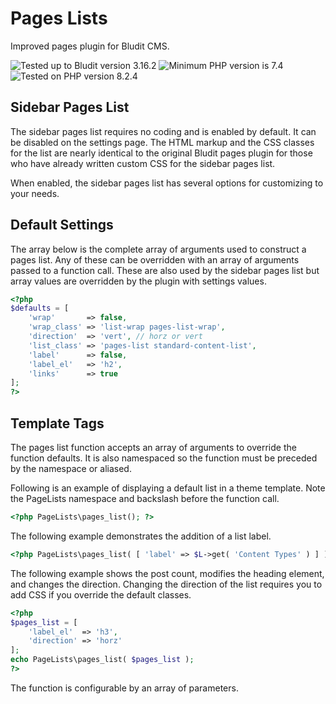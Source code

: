 # Pages Lists

Improved pages plugin for Bludit CMS.

![Tested up to Bludit version 3.16.2](https://img.shields.io/badge/Bludit-3.16.2-e6522c.svg?style=flat-square "Tested up to Bludit version 3.16.2")
![Minimum PHP version is 7.4](https://img.shields.io/badge/PHP_Min-7.4-8892bf.svg?style=flat-square "Minimum PHP version is 7.4")
![Tested on PHP version 8.2.4](https://img.shields.io/badge/PHP_Test-8.2.4-8892bf.svg?style=flat-square "Tested on PHP version 8.2.4")

## Sidebar Pages List

The sidebar pages list requires no coding and is enabled by default. It can be disabled on the settings page. The HTML markup and the CSS classes for the list are nearly identical to the original Bludit pages plugin for those who have already written custom CSS for the sidebar pages list.

When enabled, the sidebar pages list has several options for customizing to your needs.

## Default Settings

The array below is the complete array of arguments used to construct a pages list. Any of these can be overridden with an array of arguments passed to a function call. These are also used by the sidebar pages list but array values are overridden by the plugin with settings values.

``` php
<?php
$defaults = [
	'wrap'       => false,
	'wrap_class' => 'list-wrap pages-list-wrap',
	'direction'  => 'vert', // horz or vert
	'list_class' => 'pages-list standard-content-list',
	'label'      => false,
	'label_el'   => 'h2',
	'links'      => true
];
?>
```

## Template Tags

The pages list function accepts an array of arguments to override the function defaults. It is also namespaced so the function must be preceded by the namespace or aliased.

Following is an example of displaying a default list in a theme template.
Note the PageLists namespace and backslash before the function call.

``` php
<?php PageLists\pages_list(); ?>
```

The following example demonstrates the addition of a list label.

``` php
<?php PageLists\pages_list( [ 'label' => $L->get( 'Content Types' ) ] ); ?>
```

The following example shows the post count, modifies the heading element, and changes the direction. Changing the direction of the list requires you to add CSS if you override the default classes.

``` php
<?php
$pages_list = [
	'label_el'  => 'h3',
	'direction' => 'horz'
];
echo PageLists\pages_list( $pages_list );
?>
```

The function is configurable by an array of parameters.
